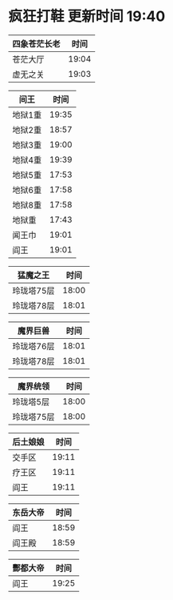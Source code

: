# 疯狂打鞋 更新时间 19:40

| 四象苍茫长老   | 时间    |
|--------|-------|
| 苍茫大厅 | 19:04 |
| 虚无之关 | 19:03 |

| 间王   | 时间    |
|--------|-------|
| 地狱1重 | 19:35 |
| 地狱2重 | 18:57 |
| 地狱3重 | 19:00 |
| 地狱4重 | 19:39 |
| 地狱5重 | 17:53 |
| 地狱6重 | 17:58 |
| 地狱8重 | 17:58 |
| 地狱重 | 17:43 |
| 闻王巾 | 19:01 |
| 阎王 | 19:01 |

| 猛魔之王   | 时间    |
|--------|-------|
| 玲珑塔75层 | 18:00 |
| 玲珑塔78层 | 18:01 |

| 魔界巨兽   | 时间    |
|--------|-------|
| 玲珑塔76层 | 18:01 |
| 玲珑塔78层 | 18:01 |

| 魔界统领   | 时间    |
|--------|-------|
| 玲珑塔5层 | 18:00 |
| 玲珑塔75层 | 18:00 |

| 后土娘娘   | 时间    |
|--------|-------|
| 交手区 | 19:11 |
| 疗王区 | 19:11 |
| 阎王 | 19:11 |

| 东岳大帝   | 时间    |
|--------|-------|
| 阎王 | 18:59 |
| 阎王殿 | 18:59 |

| 酆都大帝   | 时间    |
|--------|-------|
| 阎王 | 19:25 |